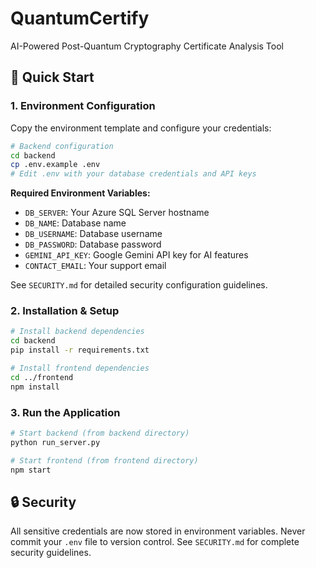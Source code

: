 # QuantumCertify

AI-Powered Post-Quantum Cryptography Certificate Analysis Tool

## 🚀 Quick Start

### 1. Environment Configuration

Copy the environment template and configure your credentials:

```bash
# Backend configuration
cd backend
cp .env.example .env
# Edit .env with your database credentials and API keys
```

**Required Environment Variables:**
- `DB_SERVER`: Your Azure SQL Server hostname
- `DB_NAME`: Database name  
- `DB_USERNAME`: Database username
- `DB_PASSWORD`: Database password
- `GEMINI_API_KEY`: Google Gemini API key for AI features
- `CONTACT_EMAIL`: Your support email

See `SECURITY.md` for detailed security configuration guidelines.

### 2. Installation & Setup

```bash
# Install backend dependencies
cd backend
pip install -r requirements.txt

# Install frontend dependencies  
cd ../frontend
npm install
```

### 3. Run the Application

```bash
# Start backend (from backend directory)
python run_server.py

# Start frontend (from frontend directory)
npm start
```

## 🔒 Security

All sensitive credentials are now stored in environment variables. Never commit your `.env` file to version control. See `SECURITY.md` for complete security guidelines.